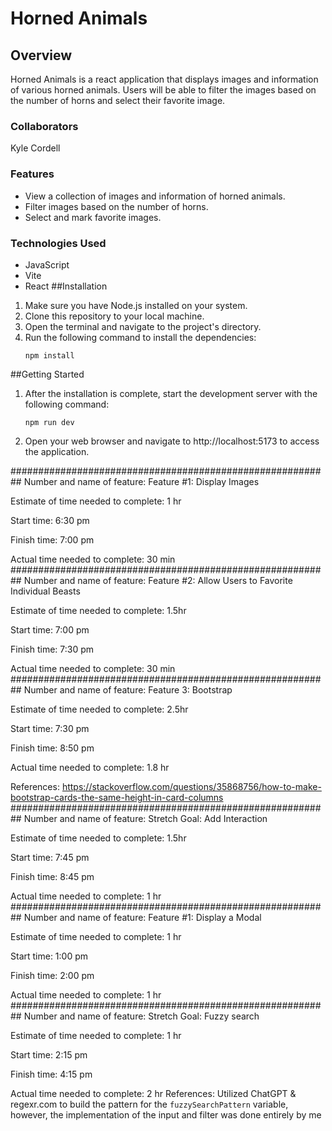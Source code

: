 # Horned Animals
## Overview
Horned Animals is a react application that displays images and information of various horned animals. Users will be able to filter the images based on the number of horns and select their favorite image.

### Collaborators
Kyle Cordell
### Features
- View a collection of images and information of horned animals.
- Filter images based on the number of horns.
- Select and mark favorite images.
### Technologies Used
- JavaScript
- Vite
- React
##Installation
1. Make sure you have Node.js installed on your system.
2. Clone this repository to your local machine.
3. Open the terminal and navigate to the project's directory.
4. Run the following command to install the dependencies:
    ```
    npm install
    ```
##Getting Started
1. After the installation is complete, start the development server with the following command:
    ```
    npm run dev
    ```
2. Open your web browser and navigate to http://localhost:5173 to access the application.

##########################################################
Number and name of feature: Feature #1: Display Images

Estimate of time needed to complete: 1 hr

Start time: 6:30 pm

Finish time: 7:00 pm

Actual time needed to complete: 30 min
##########################################################
Number and name of feature: Feature #2: Allow Users to Favorite Individual Beasts

Estimate of time needed to complete: 1.5hr

Start time: 7:00 pm

Finish time: 7:30 pm

Actual time needed to complete: 30 min
##########################################################
Number and name of feature: Feature 3: Bootstrap

Estimate of time needed to complete: 2.5hr

Start time: 7:30 pm

Finish time: 8:50 pm

Actual time needed to complete: 1.8 hr

References:
https://stackoverflow.com/questions/35868756/how-to-make-bootstrap-cards-the-same-height-in-card-columns
##########################################################
Number and name of feature: Stretch Goal: Add Interaction

Estimate of time needed to complete: 1.5hr

Start time: 7:45 pm

Finish time: 8:45 pm

Actual time needed to complete: 1 hr
##########################################################
Number and name of feature: Feature #1: Display a Modal

Estimate of time needed to complete: 1 hr

Start time: 1:00 pm

Finish time: 2:00 pm

Actual time needed to complete: 1 hr
##########################################################
Number and name of feature: Stretch Goal: Fuzzy search

Estimate of time needed to complete: 1 hr

Start time: 2:15 pm

Finish time: 4:15 pm

Actual time needed to complete: 2 hr
References: Utilized ChatGPT & regexr.com to build the pattern for the `fuzzySearchPattern` variable, however, the implementation of the input and filter was done entirely by me